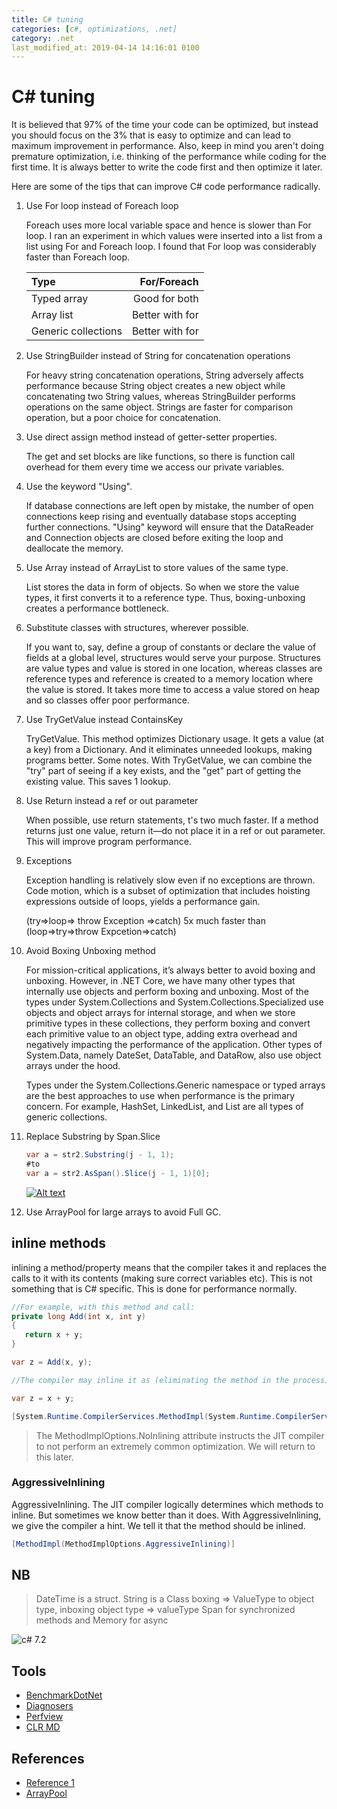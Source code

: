 ```yaml
---
title: C# tuning
categories: [c#, optimizations, .net]
category: .net
last_modified_at: 2019-04-14 14:16:01 0100
---
```


# C# tuning

It is believed that 97% of the time your code can be optimized, but instead you should focus on the 3% that is easy to optimize and can lead to maximum improvement in performance. Also, keep in mind you aren't doing premature optimization, i.e. thinking of the performance while coding for the first time. It is always better to write the code first and then optimize it later.

Here are some of the tips that can improve C# code performance radically.

1. Use For loop instead of Foreach loop

   Foreach uses more local variable space and hence is slower than For loop. I ran an experiment in which values were inserted  into a list from a list using For and Foreach loop. I found that For loop was considerably faster than Foreach loop.

   |Type                |For/Foreach      |
   |:-------------------|----------------:|
   |Typed array         |Good for both    |
   |Array list          |Better with for  |
   |Generic collections |Better with for  |

2. Use StringBuilder instead of String for concatenation operations

   For heavy string concatenation operations, String adversely affects performance because String object creates a new object while concatenating two String values, whereas StringBuilder performs operations on the same object. Strings are faster for comparison operation, but a poor choice for concatenation.

3. Use direct assign method instead of getter-setter properties.

   The get and set blocks are like functions, so there is function call overhead for them every time we access our private variables.

4. Use the keyword "Using".

   If database connections are left open by mistake, the number of open connections keep rising and eventually database stops accepting further connections. "Using" keyword will ensure that the DataReader and Connection objects are closed before exiting the loop and deallocate the memory.

5. Use Array instead of ArrayList to store values of the same type.

   List stores the data in form of objects. So when we store the value types, it first converts it to a reference type. Thus, boxing-unboxing creates a performance bottleneck.

6. Substitute classes with structures, wherever possible.

   If you want to, say, define a group of constants or declare the value of fields at a global level, structures would serve your purpose. Structures are value types and value is stored in one location, whereas classes are reference types and reference is created to a memory location where the value is stored. It takes more time to access a value stored on heap and so classes offer poor performance.

7. Use TryGetValue instead ContainsKey

   TryGetValue. This method optimizes Dictionary usage. It gets a value (at a key) from a Dictionary. And it eliminates unneeded lookups, making programs better.
   Some notes. With TryGetValue, we can combine the "try" part of seeing if a key exists, and the "get" part of getting the existing value. This saves 1 lookup.

8. Use Return instead a ref or out parameter

   When possible, use return statements, t's two much faster. If a method returns just one value, return it—do not place it in a ref or out parameter. This will improve program performance.

9. Exceptions

   Exception handling is relatively slow even if no exceptions are thrown. Code motion, which is a subset of optimization that includes hoisting expressions outside of loops, yields a performance gain.

   (try=>loop=> throw Exception =>catch) 5x much faster than (loop=>try=>throw Expcetion=>catch)

10. Avoid Boxing Unboxing method

    For mission-critical applications, it’s always better to avoid boxing and unboxing. However, in .NET Core, we have many other types that internally use objects and perform boxing and unboxing. Most of the types under System.Collections and System.Collections.Specialized use objects and object arrays for internal storage, and when we store primitive types in these collections, they perform boxing and convert each primitive value to an object type, adding extra overhead and negatively impacting the performance of the application. Other types of System.Data, namely DateSet, DataTable, and DataRow, also use object arrays under the hood.

    Types under the System.Collections.Generic namespace or typed arrays are the best approaches to use when performance is the primary concern. For example, HashSet, LinkedList, and List are all types of generic collections.

11. Replace Substring by Span.Slice

    ```csharp
    var a = str2.Substring(j - 1, 1);
    #to
    var a = str2.AsSpan().Slice(j - 1, 1)[0];
    ```

    [![Alt text](https://img.youtube.com/vi/VID/0.jpg)](https://channel9.msdn.com/Events/Connect/2017/T125)

12. Use ArrayPool<T> for large arrays to avoid Full GC.

## inline methods

inlining a method/property means that the compiler takes it and replaces the calls to it with its contents (making sure correct variables etc). This is not something that is C# specific.
This is done for performance normally.

```csharp
//For example, with this method and call:
private long Add(int x, int y)
{
   return x + y;
}

var z = Add(x, y);

//The compiler may inline it as (eliminating the method in the process):

var z = x + y;
```

```csharp
[System.Runtime.CompilerServices.MethodImpl(System.Runtime.CompilerServices.MethodImplOptions.NoInlining)]
```

>The MethodImplOptions.NoInlining attribute instructs the JIT compiler to not perform an extremely common optimization. We will return to this later.

### AggressiveInlining

AggressiveInlining. The JIT compiler logically determines which methods to inline. But sometimes we know better than it does. With AggressiveInlining, we give the compiler a hint. We tell it that the method should be inlined.

```csharp
[MethodImpl(MethodImplOptions.AggressiveInlining)]
```

## NB

> DateTime is a struct.
> String is a Class
> boxing => ValueType to object type, inboxing object type => valueType
> Span<T> for synchronized methods and Memory<T> for async

![c# 7.2](https://i.imgur.com/yXN3PE1.png "c#7.2 optimizations")

## Tools

* [BenchmarkDotNet](https://github.com/dotnet/BenchmarkDotNet)
* [Diagnosers](https://benchmarkdotnet.org/articles/configs/diagnosers.html)
* [Perfview](https://github.com/Microsoft/perfview)
* [CLR MD](https://github.com/microsoft/clrmd)

## References

* [Reference 1](https://stackify.com/net-application-optimization/)
* [ArrayPool<T>](https://adamsitnik.com/Array-Pool/)

